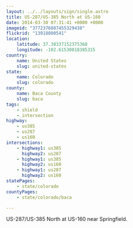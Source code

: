 ```yaml
---
layout: ../../layouts/sign/single.astro
title: US-287/US-385 North at US-160
date: 2014-03-30 07:31:41 +0000 +0000
imageid: "3772376887455329438"
flickrid: "13918800541"
location:
    latitude: 37.38337152375368
    longitude: -102.61530018385315
country:
    name: United States
    slug: united-states
state:
    name: Colorado
    slug: colorado
county:
    name: Baca County
    slug: baca
tags:
    - shield
    - intersection
highway:
    - us385
    - us287
    - us160
intersections:
    - highway1: us385
      highway2: us287
    - highway1: us385
      highway2: us160
    - highway1: us287
      highway2: us160
statePages:
    - state/colorado
countyPages:
    - state/colorado/baca

---
```

US-287/US-385 North at US-160 near Springfield.